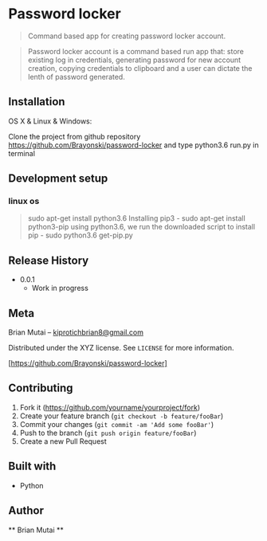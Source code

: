 # Password locker
> Command based app for creating password locker account.


> Password locker account is a command based run app that: store existing log in credentials, generating password for new account creation, copying credentials to clipboard and a user can dictate the lenth of password generated.


## Installation

OS X & Linux & Windows:

Clone the project from github repository https://github.com/Brayonski/password-locker and type python3.6 run.py in terminal


## Development setup

### linux os
> sudo apt-get install python3.6
> Installing pip3 - sudo apt-get install python3-pip 
> using python3.6, we run the downloaded script to install pip - sudo python3.6 get-pip.py 


## Release History

* 0.0.1
    * Work in progress

## Meta

Brian Mutai – kiprotichbrian8@gmail.com

Distributed under the XYZ license. See ``LICENSE`` for more information.

[https://github.com/Brayonski/password-locker]

## Contributing

1. Fork it (<https://github.com/yourname/yourproject/fork>)
2. Create your feature branch (`git checkout -b feature/fooBar`)
3. Commit your changes (`git commit -am 'Add some fooBar'`)
4. Push to the branch (`git push origin feature/fooBar`)
5. Create a new Pull Request

## Built with

* Python

## Author

** Brian Mutai **


